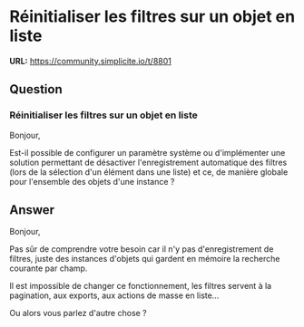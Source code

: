 # Réinitialiser les filtres sur un objet en liste

**URL:** https://community.simplicite.io/t/8801

## Question
### Réinitialiser les filtres sur un objet en liste
Bonjour, 

Est-il possible de configurer un paramètre système ou d'implémenter une solution permettant de désactiver l'enregistrement automatique des filtres (lors de la sélection d'un élément dans une liste) et ce, de manière globale pour l'ensemble des objets d'une instance ?

## Answer
Bonjour,

Pas sûr de comprendre votre besoin car il n'y pas d'enregistrement de filtres, juste des instances d'objets qui gardent en mémoire la recherche courante par champ.

Il est impossible de changer ce fonctionnement, les filtres servent à la pagination, aux exports, aux actions de masse en liste...

Ou alors vous parlez d'autre chose ?
